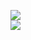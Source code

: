 [![](https://img.shields.io/badge/Made%20With-Github%20Spray-lightgrey.svg?style=for-the-badge&logo=github)](https://github.com/Annihil/github-spray#17332)  
[![](https://i.imgur.com/2DrTn0Z.gif)](https://github.com/Annihil/github-spray)